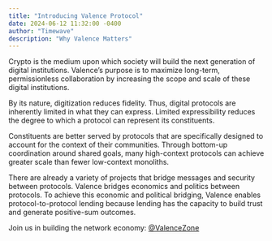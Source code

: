 ```yaml
---
title: "Introducing Valence Protocol"
date: 2024-06-12 11:32:00 -0400
author: "Timewave"
description: "Why Valence Matters"
---
```


Crypto is the medium upon which society will build the next generation of digital institutions. Valence’s purpose is to maximize long-term, permissionless collaboration by increasing the scope and scale of these digital institutions.

By its nature, digitization reduces fidelity. Thus, digital protocols are inherently limited in what they can express. Limited expressibility reduces the degree to which a protocol can represent its constituents. 

Constituents are better served by protocols that are specifically designed to account for the context of their communities. Through bottom-up coordination around shared goals, many high-context protocols can achieve greater scale than fewer low-context monoliths.

There are already a variety of projects that bridge messages and security between protocols. Valence bridges economics and politics between protocols. To achieve this economic and political bridging, Valence enables protocol-to-protocol lending because lending has the capacity to build trust and generate positive-sum outcomes.

Join us in building the network economy: [@ValenceZone](https://x.com/ValenceZone)
